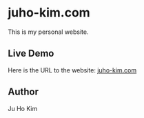# juho-kim.com

This is my personal website.

## Live Demo

Here is the URL to the website: [juho-kim.com](https://juho-kim.com)

## Author

Ju Ho Kim